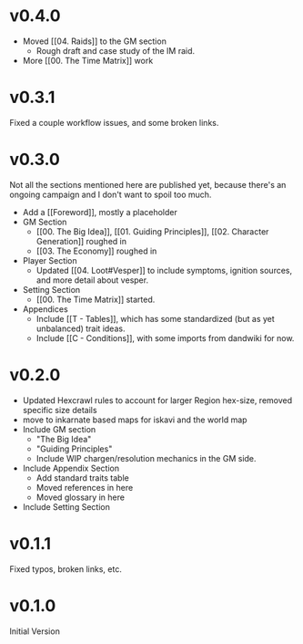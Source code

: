 # v0.4.0

- Moved [[04. Raids]] to the GM section
	- Rough draft and case study of the IM raid.
- More [[00. The Time Matrix]] work

# v0.3.1

Fixed a couple workflow issues, and some broken links.
# v0.3.0

Not all the sections mentioned here are published yet, because there's an ongoing campaign and I don't want to spoil too much.

- Add a [[Foreword]], mostly a placeholder
- GM Section
	- [[00. The Big Idea]], [[01. Guiding Principles]], [[02. Character Generation]] roughed in
	- [[03. The Economy]] roughed in
- Player Section
	- Updated [[04. Loot#Vesper]] to include symptoms, ignition sources, and more detail about vesper.
- Setting Section
	- [[00. The Time Matrix]] started.
- Appendices
	- Include [[T - Tables]], which has some standardized (but as yet unbalanced) trait ideas.
	- Include [[C - Conditions]], with some imports from dandwiki for now.
# v0.2.0

- Updated Hexcrawl rules to account for larger Region hex-size, removed specific size details
- move to inkarnate based maps for iskavi and the world map
- Include GM section
	- "The Big Idea"
	- "Guiding Principles"
	- Include WIP chargen/resolution mechanics in the GM side.
- Include Appendix Section
	- Add standard traits table
	- Moved references in here
	- Moved glossary in here
- Include Setting Section

# v0.1.1

Fixed typos, broken links, etc.

# v0.1.0

Initial Version